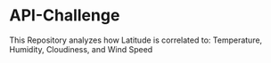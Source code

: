 # API-Challenge
This Repository analyzes how Latitude is correlated to: Temperature,  Humidity, Cloudiness, and Wind Speed
